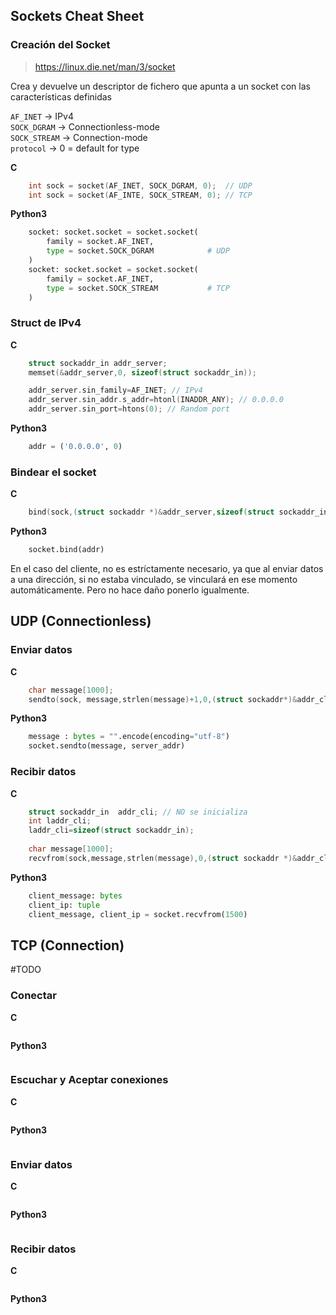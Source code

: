 ## Sockets Cheat Sheet
### Creación del Socket
>  https://linux.die.net/man/3/socket

Crea y devuelve un descriptor de fichero que apunta a un socket con las características definidas

`AF_INET` 		-> IPv4\
`SOCK_DGRAM` 	-> Connectionless-mode\
`SOCK_STREAM`	-> Connection-mode\
`protocol`		-> 0 = default for type

**C**
```c
	int sock = socket(AF_INET, SOCK_DGRAM, 0);	// UDP
	int sock = socket(AF_INTE, SOCK_STREAM, 0);	// TCP
```

**Python3**
```python
    socket: socket.socket = socket.socket(
        family = socket.AF_INET, 
        type = socket.SOCK_DGRAM            # UDP
    )
    socket: socket.socket = socket.socket(
        family = socket.AF_INET, 
        type = socket.SOCK_STREAM           # TCP
    )
```

### Struct de IPv4

**C**
```c
	struct sockaddr_in addr_server;
	memset(&addr_server,0, sizeof(struct sockaddr_in));

	addr_server.sin_family=AF_INET; // IPv4
	addr_server.sin_addr.s_addr=htonl(INADDR_ANY); // 0.0.0.0
	addr_server.sin_port=htons(0); // Random port
```
**Python3**
```python
    addr = ('0.0.0.0', 0)
```
### Bindear el socket

**C**
```c
	bind(sock,(struct sockaddr *)&addr_server,sizeof(struct sockaddr_in));
```
**Python3**
```python
    socket.bind(addr)
```
En el caso del cliente, no es estríctamente necesario, ya que al enviar datos a una dirección, si no estaba vinculado, se vinculará en ese momento automáticamente. Pero no hace daño ponerlo igualmente.

## UDP (Connectionless)
### Enviar datos

**C**
```c
	char message[1000];
	sendto(sock, message,strlen(message)+1,0,(struct sockaddr*)&addr_cli,sizeof(struct sockaddr_in));
```
**Python3**
```python
    message : bytes = "".encode(encoding="utf-8")
    socket.sendto(message, server_addr)
```
### Recibir datos

**C**
```c
	struct sockaddr_in	addr_cli; // NO se inicializa
	int laddr_cli;
	laddr_cli=sizeof(struct sockaddr_in);
	
	char message[1000];
	recvfrom(sock,message,strlen(message),0,(struct sockaddr *)&addr_cli,&laddr_cli);
```
**Python3**
```python
    client_message: bytes
    client_ip: tuple
    client_message, client_ip = socket.recvfrom(1500) 
```

## TCP (Connection)
#TODO
### Conectar

**C**
```c
```
**Python3**
```python
```
### Escuchar y Aceptar conexiones

**C**
```c
```
**Python3**
```python
```

### Enviar datos

**C**
```c
```
**Python3**
```python
```
### Recibir datos

**C**
```c
```
**Python3**
```python
```